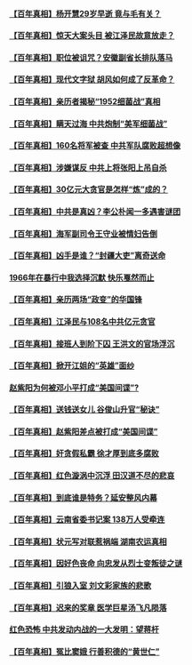 #### [【百年真相】杨开慧29岁早逝 竟与毛有关？](../pages/prog1699/a103371654.md) 
#### [【百年真相】惊天大案头目 被江泽民故意放走？](../pages/prog1699/a103367832.md) 
#### [【百年真相】职位被诅咒？安徽副省长排队落马](../pages/prog1699/a103364263.md) 
#### [【百年真相】现代文字狱 胡风如何成了反革命？](../pages/prog1699/a103361719.md) 
#### [【百年真相】亲历者揭秘“1952细菌战”真相](../pages/prog1699/a103357456.md) 
#### [【百年真相】瞒天过海 中共炮制“美军细菌战”](../pages/prog1699/a103354451.md) 
#### [【百年真相】160名将军被查 中共军队腐败超想像](../pages/prog1699/a103351878.md) 
#### [【百年真相】涉嫌谋反 中共上将张阳上吊自杀](../pages/prog1699/a103346181.md) 
#### [【百年真相】30亿元大贪官是怎样“炼”成的？](../pages/prog1699/a103343498.md) 
#### [【百年真相】中共是真凶？李公朴闻一多遇害谜团](../pages/prog1699/a103340359.md) 
#### [【百年真相】海军副司令王守业被情妇告倒](../pages/prog1699/a103336727.md) 
#### [【百年真相】凶手是谁？“封疆大吏”离奇送命](../pages/prog1699/a103333298.md) 
#### [1966年在暴行中我选择沉默 快乐戛然而止](../pages/prog1699/a103332503.md) 
#### [【百年真相】亲历两场“政变”的华国锋](../pages/prog1699/a103330612.md) 
#### [【百年真相】江泽民与108名中共亿元贪官](../pages/prog1699/a103327624.md) 
#### [【百年真相】接班人到阶下囚 王洪文的官场浮沉](../pages/prog1699/a103324680.md) 
#### [【百年真相】掀开江姐的“英雄”面纱](../pages/prog1699/a103321064.md) 
#### [赵紫阳为何被邓小平打成“美国间谍”?](../pages/prog1699/a103320032.md) 
#### [【百年真相】送钱送女儿 谷俊山升官“秘诀”](../pages/prog1699/a103319107.md) 
#### [【百年真相】赵紫阳差点被打成“美国间谍”](../pages/prog1699/a103313120.md) 
#### [【百年真相】奸贪假私霸 徐才厚到底多腐败](../pages/prog1699/a103309216.md) 
#### [【百年真相】红色漩涡中沉浮 田汉道不尽的悲哀](../pages/prog1699/a103305737.md) 
#### [【百年真相】到底谁是特务？延安整风内幕](../pages/prog1699/a103302870.md) 
#### [【百年真相】云南省委书记案 138万人受牵连](../pages/prog1699/a103300376.md) 
#### [【百年真相】状元写对联惹祸端 湖南农运真相](../pages/prog1699/a103294583.md) 
#### [【百年真相】因好色丧命 向忠发从烈士变叛徒之谜](../pages/prog1699/a103291093.md) 
#### [【百年真相】引狼入室 刘文彩家族的悲歌](../pages/prog1699/a103288018.md) 
#### [【百年真相】迟来的奖章 医学巨星汤飞凡陨落](../pages/prog1699/a103285215.md) 
#### [红色恐怖 中共发动内战的一大发明：望蒋杆](../pages/prog1699/a103285109.md) 
#### [【百年真相】冤比窦娥 行善积德的“黄世仁”](../pages/prog1699/a103282174.md) 
